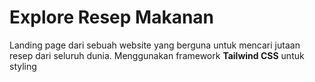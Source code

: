 # Explore Resep Makanan
Landing page dari sebuah website yang berguna untuk mencari jutaan resep dari seluruh dunia. Menggunakan framework **Tailwind CSS** untuk styling 